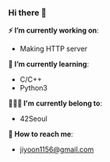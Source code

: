 ### Hi there 👋

**⚡️ I’m currently working on**:
- Making HTTP server

**🌱 I’m currently learning**:
- C/C++
- Python3

**👩🏻‍💻 I'm currently belong to**:
- 42Seoul

**💌 How to reach me**:
- jiyoon1156@gmail.com
